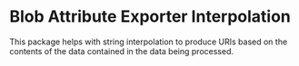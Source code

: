 # Blob Attribute Exporter Interpolation

This package helps with string interpolation to produce URIs based
on the contents of the data contained in the data being processed.
